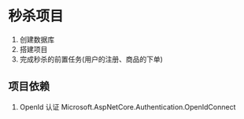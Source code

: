﻿# 秒杀项目

1. 创建数据库
2. 搭建项目
3. 完成秒杀的前置任务(用户的注册、商品的下单)

## 项目依赖
1. OpenId 认证 Microsoft.AspNetCore.Authentication.OpenIdConnect